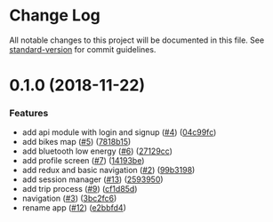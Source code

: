 # Change Log

All notable changes to this project will be documented in this file. See [standard-version](https://github.com/conventional-changelog/standard-version) for commit guidelines.

<a name="0.1.0"></a>
# 0.1.0 (2018-11-22)


### Features

* add api module with login and signup ([#4](https://github.com/fnmendez/lof-mobile-app/issues/4)) ([04c99fc](https://github.com/fnmendez/lof-mobile-app/commit/04c99fc))
* add bikes map ([#5](https://github.com/fnmendez/lof-mobile-app/issues/5)) ([7818b15](https://github.com/fnmendez/lof-mobile-app/commit/7818b15))
* add bluetooth low energy ([#6](https://github.com/fnmendez/lof-mobile-app/issues/6)) ([27129cc](https://github.com/fnmendez/lof-mobile-app/commit/27129cc))
* add profile screen ([#7](https://github.com/fnmendez/lof-mobile-app/issues/7)) ([14193be](https://github.com/fnmendez/lof-mobile-app/commit/14193be))
* add redux and basic navigation ([#2](https://github.com/fnmendez/lof-mobile-app/issues/2)) ([99b3198](https://github.com/fnmendez/lof-mobile-app/commit/99b3198))
* add session manager ([#13](https://github.com/fnmendez/lof-mobile-app/issues/13)) ([2593950](https://github.com/fnmendez/lof-mobile-app/commit/2593950))
* add trip process ([#9](https://github.com/fnmendez/lof-mobile-app/issues/9)) ([cf1d85d](https://github.com/fnmendez/lof-mobile-app/commit/cf1d85d))
* navigation ([#3](https://github.com/fnmendez/lof-mobile-app/issues/3)) ([3bc2fc6](https://github.com/fnmendez/lof-mobile-app/commit/3bc2fc6))
* rename app ([#12](https://github.com/fnmendez/lof-mobile-app/issues/12)) ([e2bbfd4](https://github.com/fnmendez/lof-mobile-app/commit/e2bbfd4))
